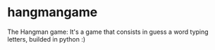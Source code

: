 # hangmangame
The Hangman game: It's a game that consists in guess a word typing letters, builded in python :)
